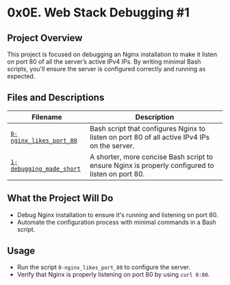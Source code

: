 # 0x0E. Web Stack Debugging #1

## Project Overview
This project is focused on debugging an Nginx installation to make it listen on port 80 of all the server’s active IPv4 IPs. By writing minimal Bash scripts, you'll ensure the server is configured correctly and running as expected.

## Files and Descriptions

| Filename                                                                 | Description                                                                                          |
| ------------------------------------------------------------------------ | ---------------------------------------------------------------------------------------------------- |
| [`0-nginx_likes_port_80`](./0-nginx_likes_port_80)                        | Bash script that configures Nginx to listen on port 80 of all active IPv4 IPs on the server.          |
| [`1-debugging_made_short`](./1-debugging_made_short)                      | A shorter, more concise Bash script to ensure Nginx is properly configured to listen on port 80.      |

## What the Project Will Do
- Debug Nginx installation to ensure it's running and listening on port 80.
- Automate the configuration process with minimal commands in a Bash script.

## Usage
- Run the script `0-nginx_likes_port_80` to configure the server.
- Verify that Nginx is properly listening on port 80 by using `curl 0:80`.

